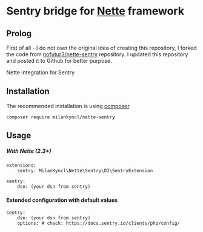 # Sentry bridge for [Nette](https://www.nette.org) framework

## Prolog

First of all - I do not own the original idea of creating this repository, I forked the code from [nofutur3/nette-sentry](https://github.com/nofutur3/nette-sentry) repository. I updated this repository and posted it to Github for better purpose.

Nette integration for Sentry

## Installation

The recommended installation is using [composer](https://getcomposer.org/). 

```
composer require milankyncl/nette-sentry
```

## Usage

##### With Nette (2.3+)

```
extensions:
    sentry: MilanKyncl\Nette\Sentry\DI\SentryExtension
    
sentry:
    dsn: (your dsn from sentry)
```

#### Extended configuration with default values

```
sentry:
    dsn: (your dsn from sentry)
    options: # check: https://docs.sentry.io/clients/php/config/
```